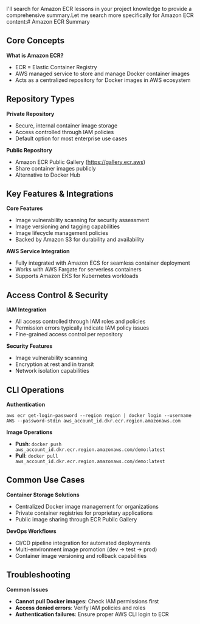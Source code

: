 I'll search for Amazon ECR lessons in your project knowledge to provide a comprehensive summary.Let me search more specifically for Amazon ECR content:# Amazon ECR Summary

## **Core Concepts**

**What is Amazon ECR?**
- ECR = Elastic Container Registry
- AWS managed service to store and manage Docker container images
- Acts as a centralized repository for Docker images in AWS ecosystem

## **Repository Types**

**Private Repository**
- Secure, internal container image storage
- Access controlled through IAM policies
- Default option for most enterprise use cases

**Public Repository** 
- Amazon ECR Public Gallery (https://gallery.ecr.aws)
- Share container images publicly
- Alternative to Docker Hub

## **Key Features & Integrations**

**Core Features**
- Image vulnerability scanning for security assessment
- Image versioning and tagging capabilities
- Image lifecycle management policies
- Backed by Amazon S3 for durability and availability

**AWS Service Integration**
- Fully integrated with Amazon ECS for seamless container deployment
- Works with AWS Fargate for serverless containers
- Supports Amazon EKS for Kubernetes workloads

## **Access Control & Security**

**IAM Integration**
- All access controlled through IAM roles and policies
- Permission errors typically indicate IAM policy issues
- Fine-grained access control per repository

**Security Features**
- Image vulnerability scanning
- Encryption at rest and in transit
- Network isolation capabilities

## **CLI Operations**

**Authentication**
```
aws ecr get-login-password --region region | docker login --username AWS --password-stdin aws_account_id.dkr.ecr.region.amazonaws.com
```

**Image Operations**
- **Push**: `docker push aws_account_id.dkr.ecr.region.amazonaws.com/demo:latest`
- **Pull**: `docker pull aws_account_id.dkr.ecr.region.amazonaws.com/demo:latest`

## **Common Use Cases**

**Container Storage Solutions**
- Centralized Docker image management for organizations
- Private container registries for proprietary applications
- Public image sharing through ECR Public Gallery

**DevOps Workflows**
- CI/CD pipeline integration for automated deployments
- Multi-environment image promotion (dev → test → prod)
- Container image versioning and rollback capabilities

## **Troubleshooting**

**Common Issues**
- **Cannot pull Docker images**: Check IAM permissions first
- **Access denied errors**: Verify IAM policies and roles
- **Authentication failures**: Ensure proper AWS CLI login to ECR